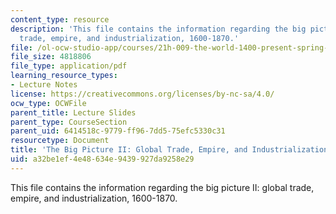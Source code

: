 ```yaml
---
content_type: resource
description: 'This file contains the information regarding the big picture II: global
  trade, empire, and industrialization, 1600-1870.'
file: /ol-ocw-studio-app/courses/21h-009-the-world-1400-present-spring-2014/a32be1ef4e48634e9439927da9258e29_MIT21H_009S14_Lec_10.pdf
file_size: 4818806
file_type: application/pdf
learning_resource_types:
- Lecture Notes
license: https://creativecommons.org/licenses/by-nc-sa/4.0/
ocw_type: OCWFile
parent_title: Lecture Slides
parent_type: CourseSection
parent_uid: 6414518c-9779-ff96-7dd5-75efc5330c31
resourcetype: Document
title: 'The Big Picture II: Global Trade, Empire, and Industrialization, 1600-1870'
uid: a32be1ef-4e48-634e-9439-927da9258e29
---
```

This file contains the information regarding the big picture II: global trade, empire, and industrialization, 1600-1870.